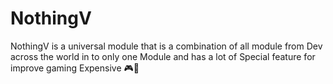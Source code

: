 # NothingV
NothingV is a universal module that is a combination of all module from Dev across the world in to only one Module and has a lot of Special feature for improve gaming Expensive 🎮🎯
